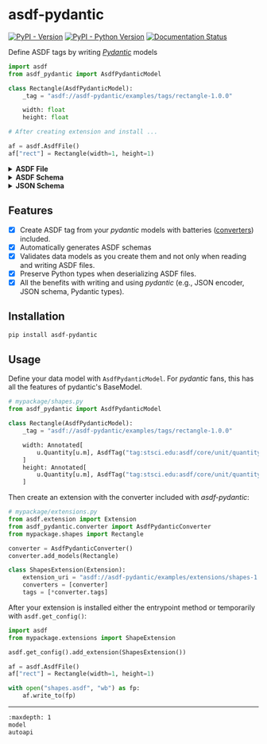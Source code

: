 # asdf-pydantic

[![PyPI - Version](https://img.shields.io/pypi/v/asdf-pydantic.svg)](https://pypi.org/project/asdf-pydantic)
[![PyPI - Python Version](https://img.shields.io/pypi/pyversions/asdf-pydantic.svg)](https://pypi.org/project/asdf-pydantic)
[![Documentation Status](https://readthedocs.org/projects/asdf-pydantic/badge/?version=latest)](https://asdf-pydantic.readthedocs.io/en/latest/?badge=latest)

<div style="width: 33vw; min-width: 50em; max-width: 70em; margin:auto;">

Define ASDF tags by writing [*Pydantic*](https://pydantic-docs.helpmanual.io/) models

```py
import asdf
from asdf_pydantic import AsdfPydanticModel

class Rectangle(AsdfPydanticModel):
    _tag = "asdf://asdf-pydantic/examples/tags/rectangle-1.0.0"

    width: float
    height: float

# After creating extension and install ...

af = asdf.AsdfFile()
af["rect"] = Rectangle(width=1, height=1)
```


<details>
<summary><b>ASDF File</b></summary>

```yaml
#ASDF 1.0.0
#ASDF_STANDARD 1.5.0
%YAML 1.1
%TAG ! tag:stsci.edu:asdf/
--- !core/asdf-1.1.0
asdf_library: !core/software-1.0.0 {
    author: The ASDF Developers,
    homepage: 'http://github.com/asdf-format/asdf',
    name: asdf,
    version: 2.14.3}
history:
  extensions:
  - !core/extension_metadata-1.0.0
    extension_class: asdf.extension.BuiltinExtension
    software: !core/software-1.0.0 {
        name: asdf,
        version: 2.14.3}
  - !core/extension_metadata-1.0.0 {
    extension_class: mypackage.shapes.ShapesExtension,
    extension_uri: 'asdf://asdf-pydantic/shapes/extensions/shapes-1.0.0'}
rect: !<asdf://asdf-pydantic/shapes/tags/rectangle-1.0.0> {
    height: 1.0,
    width: 1.0}
...
```

</details>

<details>
<summary><b>ASDF Schema</b></summary>


```yaml
%YAML 1.1
---
$schema: http://stsci.edu/schemas/asdf/asdf-schema-1.0.0
id: asdf://asdf-pydantic/examples/tags/rectangle-1.0.0/schema
title: Rectangle
type: object
properties:
  width:
    title: Width
    type: number
  height:
    title: Height
    type: number
required:
- width
- height
```




</details>

<details>
<summary><b>JSON Schema</b></summary>

```yaml
{
    "properties": {
        "width": {
            "title": "Width",
            "type": "number"
        },
        "height": {
            "title": "Height",
            "type": "number"
        }
    },
    "required": [
        "width",
        "height"
    ],
    "title": "Rectangle",
    "type": "object"
}
```

</details>

</div>

## Features

- [x] Create ASDF tag from your *pydantic* models with batteries ([converters](https://asdf.readthedocs.io/en/stable/asdf/extending/converters.html)) included.
- [x] Automatically generates ASDF schemas
- [x] Validates data models as you create them and not only when reading and writing ASDF files.
- [x] Preserve Python types when deserializing ASDF files.
- [x] All the benefits with writing and using *pydantic* (e.g., JSON encoder, JSON schema, Pydantic types).

## Installation

```sh
pip install asdf-pydantic
```

## Usage

Define your data model with `AsdfPydanticModel`. For *pydantic* fans, this has
all the features of pydantic's BaseModel.

```py
# mypackage/shapes.py
from asdf_pydantic import AsdfPydanticModel

class Rectangle(AsdfPydanticModel):
    _tag = "asdf://asdf-pydantic/examples/tags/rectangle-1.0.0"

    width: Annotated[
        u.Quantity[u.m], AsdfTag("tag:stsci.edu:asdf/core/unit/quantity-1.*")
    ]
    height: Annotated[
        u.Quantity[u.m], AsdfTag("tag:stsci.edu:asdf/core/unit/quantity-1.*")
    ]
```

Then create an extension with the converter included with *asdf-pydantic*:

```py
# mypackage/extensions.py
from asdf.extension import Extension
from asdf_pydantic.converter import AsdfPydanticConverter
from mypackage.shapes import Rectangle

converter = AsdfPydanticConverter()
converter.add_models(Rectangle)

class ShapesExtension(Extension):
    extension_uri = "asdf://asdf-pydantic/examples/extensions/shapes-1.0.0"
    converters = [converter]
    tags = [*converter.tags]
```

After your extension is installed either the entrypoint method or temporarily
with `asdf.get_config()`:

```py
import asdf
from mypackage.extensions import ShapeExtension

asdf.get_config().add_extension(ShapesExtension())

af = asdf.AsdfFile()
af["rect"] = Rectangle(width=1, height=1)

with open("shapes.asdf", "wb") as fp:
    af.write_to(fp)
```

---

```sh
:maxdepth: 1
model
autoapi
